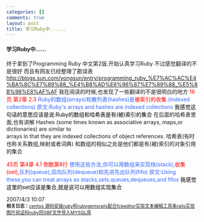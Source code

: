 ```yaml
--- 
categories: []
comments: true
layout: post
title: 学习Ruby中......
---
```

<h4 class="beTitle">学习Ruby中......</h4>
<div id="msgcns!4986F8F322CC617B!212" class="bvMsg">终于拿到了Programming Ruby 中文第2版.开始认真学习Ruby
不过感觉翻译的不是很好
而且有网友已经整理了勘误表
<a href="http://blogs.sun.com/yongsun/entry/programming_ruby_%C3%A7%C2%AC%C2%AC%C3%A4%C2%BA%C2%8C%C3%A7%C2%89%C2%88_%C3%A4%C2%B8%C2%AD%C3%A6%C2%96%C2%87%C3%A7%C2%89%C2%88_%C3%A5%C2%8B%C2%98%C3%A8%C2%AF%C2%AF">http://blogs.sun.com/yongsun/entry/programming_ruby_%E7%AC%AC%E4%BA%8C%E7%89%88_%E4%B8%AD%E6%96%87%E7%89%88_%E5%8B%98%E8%AF%AF</a>
我在阅读的时候,也发现了一些翻译的不是很明白的地方
<span style="color:#ff0000;">16页 第2章 2.3</span>
<span style="color:#3366ff;">Ruby的数组(arrays)和散列表(hashes)是<span style="color:#ff0000;">被索引的收集</span>.(indexed collections)</span>
<span style="color:#3366ff;">原文:Ruby's arrays and hashes are indexed collections</span>
<span style="color:#000000;">我感觉这句话的意思应该是说:Ruby的数组和哈希表是有(被)索引的集合</span>
在后面的哈希表里面,也有讲解
Hashes (some times known as associative arrays, maps,or dictionaries) are similar to<br>
arrays in that they are indexed collections of object references.
哈希表(有时也称关系数组,映射或者词典) 和数组的相似之处是他们都是有(被)索引的对象引用的集合


<span style="color:#ff0000;">45页 第4章 4.1 倒数第8行</span>
<span style="color:#3366ff;">使用这些方法,你可以用数组来实现栈(stack),<span style="color:#ff0000;">收集(set),</span>队列(queue),双向队列(dequeue)和先进先出队列(fifo)</span>
<span style="color:#3366ff;">原文:Using these,you can treat arrays as stacks,sets,queues,dequeues,and fifos</span>
<span style="color:#3366ff;"><span style="color:#000000;">我感觉这里的set应该是集合,就是说可以用数组实现集合<br></span></span>
</div>
<div class="footerLinks">2007/4/3 10:07 </div>
<div id="related_log" style="font-size:12px">
<b>相关日志：</b><a href="http://xinlogs.com/centos-install-ruby-rubygems">centos 源码安装ruby和rubygems</a><a href="http://xinlogs.com/post/41">rails配合fckeditor实现文本编辑工具条</a><a href="http://xinlogs.com/post/40">rails实现图片验证码</a><a href="http://xinlogs.com/ruby_import_dbf_to_mysql">ruby将DBF文件导入MYSQL库</a>
</div>
